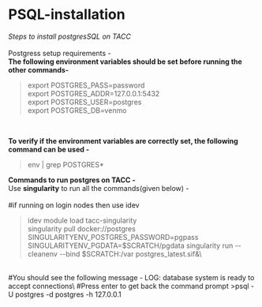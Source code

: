 # PSQL-installation
*Steps to install postgresSQL on TACC*\
<br>
Postgress setup requirements - \
**The following environment variables should be set before running the other commands-**
>export POSTGRES_PASS=password \
>export POSTGRES_ADDR=127.0.0.1:5432\
>export POSTGRES_USER=postgres\
>export POSTGRES_DB=venmo
<br>

**To verify if the environment variables are correctly set, the following command can be used -**
>env | grep POSTGRES*

**Commands to run postgres on TACC -**\
Use **singularity** to run all the commands(given below) -\
<br>
#if running on login nodes then use idev
 >idev
 >module load tacc-singularity\
 >singularity pull docker://postgres\
 >SINGULARITYENV_POSTGRES_PASSWORD=pgpass SINGULARITYENV_PGDATA=$SCRATCH/pgdata singularity run  --cleanenv --bind $SCRATCH:/var postgres_latest.sif&\
 <br>
 #You should see the following message - LOG:  database system is ready to accept connections\
 #Press enter to get back the command prompt
 >psql -U postgres -d postgres -h 127.0.0.1
 
 
 
 
 
 







